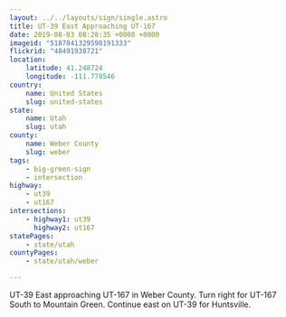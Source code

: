 ```yaml
---
layout: ../../layouts/sign/single.astro
title: UT-39 East Approaching UT-167
date: 2019-08-03 08:28:35 +0000 +0000
imageid: "5187841329598191333"
flickrid: "48491938721"
location:
    latitude: 41.248724
    longitude: -111.778546
country:
    name: United States
    slug: united-states
state:
    name: Utah
    slug: utah
county:
    name: Weber County
    slug: weber
tags:
    - big-green-sign
    - intersection
highway:
    - ut39
    - ut167
intersections:
    - highway1: ut39
      highway2: ut167
statePages:
    - state/utah
countyPages:
    - state/utah/weber

---
```

UT-39 East approaching UT-167 in Weber County.  Turn right for UT-167 South to Mountain Green.  Continue east on UT-39 for Huntsville.